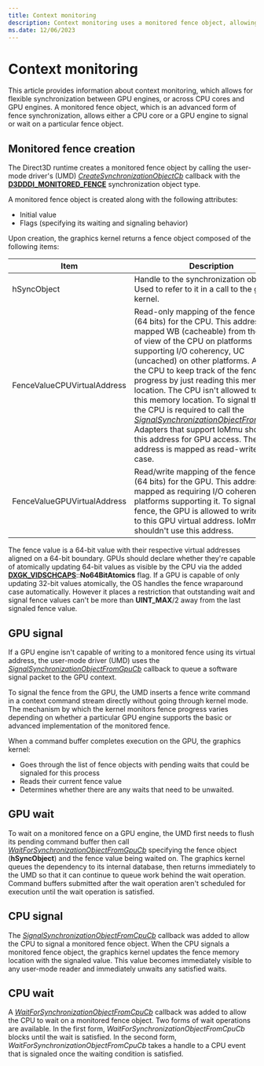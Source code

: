 ```yaml
---
title: Context monitoring
description: Context monitoring uses a monitored fence object, allowing for flexible synchronization between GPU engines, or across CPU cores and GPU engines.
ms.date: 12/06/2023
---
```


# Context monitoring

This article provides information about context monitoring, which allows for flexible synchronization between GPU engines, or across CPU cores and GPU engines. A monitored fence object, which is an advanced form of fence synchronization, allows either a CPU core or a GPU engine to signal or wait on a particular fence object.

## Monitored fence creation

The Direct3D runtime creates a monitored fence object by calling the user-mode driver's (UMD) [*CreateSynchronizationObjectCb*](/windows-hardware/drivers/ddi/d3dumddi/nc-d3dumddi-pfnd3dddi_createsynchronizationobjectcb) callback with the [**D3DDDI_MONITORED_FENCE**](/windows-hardware/drivers/ddi/d3dukmdt/ne-d3dukmdt-_d3dddi_synchronizationobject_type) synchronization object type.

A monitored fence object is created along with the following attributes:

* Initial value
* Flags (specifying its waiting and signaling behavior)

Upon creation, the graphics kernel returns a fence object composed of the following items:

| Item | Description |
| ---- | ----------- |
| hSyncObject | Handle to the synchronization object. Used to refer to it in a call to the graphics kernel. |
| FenceValueCPUVirtualAddress | Read-only mapping of the fence value (64 bits) for the CPU. This address is mapped WB (cacheable) from the point of view of the CPU on platforms supporting I/O coherency, UC (uncached) on other platforms. Allows the CPU to keep track of the fence progress by just reading this memory location. The CPU isn't allowed to write to this memory location. To signal the fence, the CPU is required to call the [*SignalSynchronizationObjectFromCpuCb*](/windows-hardware/drivers/ddi/d3dumddi/nc-d3dumddi-pfnd3dddi_signalsynchronizationobjectfromcpucb). Adapters that support IoMmu should use this address for GPU access. The address is mapped as read-write in this case. |
| FenceValueGPUVirtualAddress | Read/write mapping of the fence value (64 bits) for the GPU. This address is mapped as requiring I/O coherency on platforms supporting it. To signal the fence, the GPU is allowed to write directly to this GPU virtual address. IoMmu GPUs shouldn't use this address.

The fence value is a 64-bit value with their respective virtual addresses aligned on a 64-bit boundary. GPUs should declare whether they're capable of atomically updating 64-bit values as visible by the CPU via the added [**DXGK_VIDSCHCAPS**](/windows-hardware/drivers/ddi/d3dkmddi/ns-d3dkmddi-_dxgk_vidschcaps)::**No64BitAtomics** flag. If a GPU is capable of only updating 32-bit values atomically, the OS handles the fence wraparound case automatically. However it places a restriction that outstanding wait and signal fence values can't be more than **UINT_MAX**/2 away from the last signaled fence value.

## GPU signal

If a GPU engine isn't capable of writing to a monitored fence using its virtual address, the user-mode driver (UMD) uses the [*SignalSynchronizationObjectFromGpuCb*](/windows-hardware/drivers/ddi/d3dumddi/nc-d3dumddi-pfnd3dddi_signalsynchronizationobjectfromgpucb) callback to queue a software signal packet to the GPU context.

To signal the fence from the GPU, the UMD inserts a fence write command in a context command stream directly without going through kernel mode. The mechanism by which the kernel monitors fence progress varies depending on whether a particular GPU engine supports the basic or advanced implementation of the monitored fence.

When a command buffer completes execution on the GPU, the graphics kernel:

* Goes through the list of fence objects with pending waits that could be signaled for this process
* Reads their current fence value
* Determines whether there are any waits that need to be unwaited.

## GPU wait

To wait on a monitored fence on a GPU engine, the UMD first needs to flush its pending command buffer then call [*WaitForSynchronizationObjectFromGpuCb*](/windows-hardware/drivers/ddi/d3dumddi/nc-d3dumddi-pfnd3dddi_waitforsynchronizationobjectfromgpucb) specifying the fence object (**hSyncObject**) and the fence value being waited on. The graphics kernel queues the dependency to its internal database, then returns immediately to the UMD so that it can continue to queue work behind the wait operation. Command buffers submitted after the wait operation aren't scheduled for execution until the wait operation is satisfied.

## CPU signal

The [*SignalSynchronizationObjectFromCpuCb*](/windows-hardware/drivers/ddi/d3dumddi/nc-d3dumddi-pfnd3dddi_signalsynchronizationobjectfromcpucb) callback was added to allow the CPU to signal a monitored fence object. When the CPU signals a monitored fence object, the graphics kernel updates the fence memory location with the signaled value. This value becomes immediately visible to any user-mode reader and immediately unwaits any satisfied waits.

## CPU wait

A [*WaitForSynchronizationObjectFromCpuCb*](/windows-hardware/drivers/ddi/d3dumddi/nc-d3dumddi-pfnd3dddi_waitforsynchronizationobjectfromcpucb) callback was added to allow the CPU to wait on a monitored fence object. Two forms of wait operations are available. In the first form, *WaitForSynchronizationObjectFromCpuCb* blocks until the wait is satisfied. In the second form, *WaitForSynchronizationObjectFromCpuCb* takes a handle to a CPU event that is signaled once the waiting condition is satisfied.
